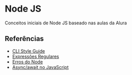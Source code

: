 # Node JS

Conceitos iniciais de Node JS baseado nas aulas da Alura



## Referências

 - [CLI Style Guide](https://devcenter.heroku.com/articles/cli-style-guide)
 - [Expressões Regulares](https://developer.mozilla.org/pt-BR/docs/Web/JavaScript/Guide/Regular_Expressions)
 - [Erros do Node](https://nodejs.org/api/errors.html)
 - [Async/await no JavaScript](https://www.alura.com.br/artigos/async-await-no-javascript-o-que-e-e-quando-usar)
